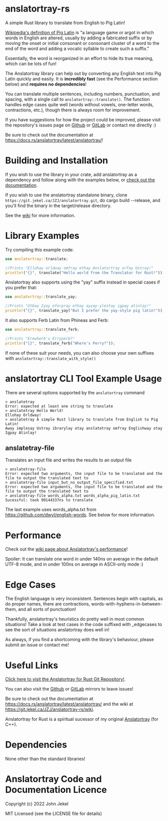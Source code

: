 # anslatortray-rs

A simple Rust library to translate from English to Pig Latin!

<a href="https://en.wikipedia.org/wiki/Pig_Latin">Wikipedia's definition of Pig Latin</a> is "a language game or argot in which words in English are altered, usually by adding a fabricated suffix or by moving the onset or initial consonant or consonant cluster of a word to the end of the word and adding a vocalic syllable to create such a suffix."

Essentially, the word is reorganized in an effort to hide its true meaning, which can be lots of fun!

The Anslatortray library can help out by converting any English text into Pig Latin quickly and easily. It is **incredibly fast** (see the Performance section below) and **requires no dependencies**!

You can translate multiple sentences, including numbers, punctuation, and spacing, with a single call to `anslatortray::translate()`.
The function handles edge cases quite well (words without vowels, one-letter words, contractions, etc.), though there is always room for improvement.

If you have suggestions for how the project could be improved, please visit the repository's issues page on <a href="https://github.com/JZJisawesome/anslatortray-rs/issues">Github</a> or <a href="https://gitlab.com/JZJisawesome/anslatortray-rs/-/issues">GitLab</a> or contact me directly :)

Be sure to check out the documentation at <https://docs.rs/anslatortray/latest/anslatortray/>!

# Building and Installation

If you wish to use the library in your crate, add anslatortray as a dependency and follow along with the examples below, or <a href="https://docs.rs/anslatortray/latest/anslatortray/">check out the documentation</a>.

If you wish to use the anslatortray standalone binary, clone `https://git.jekel.ca/JZJ/anslatortray.git`, do cargo build --release, and you'll find the binary in the target/release directory.

See the <a href="https://git.jekel.ca/JZJ/anslatortray-rs/wiki/Building-And-Installing">wiki</a> for more information.

# Library Examples

Try compiling this example code:

```rust
use anslatortray::translate;

//Prints "Ellohay orldway omfray ethay Anslatortray orfay Ustray!"
println!("{}", translate("Hello world from the Translator for Rust!"));
```

Anslatortray also supports using the "yay" suffix instead in special cases if you prefer that:

```rust
use anslatortray::translate_yay;

//Prints "Utbay Iyay eferpray ethay ayyay-ylestay igpay atinlay!"
println!("{}", translate_yay("But I prefer the yay-style pig latin!"));
```

It also supports Ferb Latin from Phineas and Ferb:

```rust
use anslatortray::translate_ferb;

//Prints "Erewherb's Erryperb?"
println!("{}", translate_ferb("Where's Perry?"));
```

If none of these suit your needs, you can also choose your own suffixes with `anslatortray::translate_with_style()`

# anslatortray CLI Tool Example Usage

There are several options supported by the `anslatortray` command

```
> anslatetray
Error: expected at least one string to translate
> anslatetray Hello World!
Ellohay Orldway!
> anslatetray A simple Rust library to translate from English to Pig Latin!
Away implesay Ustray ibrarylay otay anslatetray omfray Englishway otay Igpay Atinlay!
```

## anslatetray-file

Translates an input file and writes the results to an output file

```
> anslatetray-file
Error: expected two arguments, the input file to be translated and the file to output the translated text to
> anslatetray-file input_but_no_output_file_specified.txt
Error: expected two arguments, the input file to be translated and the file to output the translated text to
> anslatetray-file words_alpha.txt words_alpha_pig_latin.txt
Sucessful: took 90144337ns to translate
```

The last example uses words_alpha.txt from <https://github.com/dwyl/english-words>. See below for more information.

# Performance

Check out the <a href="https://git.jekel.ca/JZJ/anslatortray-rs/wiki/Performance">wiki page about Anslatortray's performance</a>!

Spoiler: It can translate one word in under 140ns on average in the default UTF-8 mode, and in under 100ns on average in ASCII-only mode :)

# Edge Cases

The English language is very inconsistent. Sentences begin with capitals, as do proper names, there are contractions, words-with-hyphens-in-between-them, and all sorts of punctuation!

Thankfully, anslatortray's heuristics do pretty well in most common situations! Take a look at test cases in the code suffixed with _edgecases to see the sort of situations anslatortray does well in!

As always, if you find a shortcoming with the library's behaviour, please submit an issue or contact me!

# Useful Links

<a href="https://git.jekel.ca/JZJ/anslatortray-rs">Click here to visit the Anslatortray for Rust Git Repository!</a>.

You can also visit the <a href="https://github.com/JZJisawesome/anslatortray-rs/issues">Github</a> or <a href="https://gitlab.com/JZJisawesome/anslatortray-rs/-/issues">GitLab</a> mirrors to leave issues!

Be sure to check out the documentation at <https://docs.rs/anslatortray/latest/anslatortray/> and the wiki at <https://git.jekel.ca/JZJ/anslatortray-rs/wiki>.

Anslatortray for Rust is a spiritual sucessor of my original <a href="https://git.jekel.ca/JZJ/anslatortray">Anslatortray</a> (for C++).

# Dependencies

None other than the standard libraries!

# Anslatortray Code and Documentation Licence

Copyright (c) 2022 John Jekel

MIT Licensed (see the LICENSE file for details)
